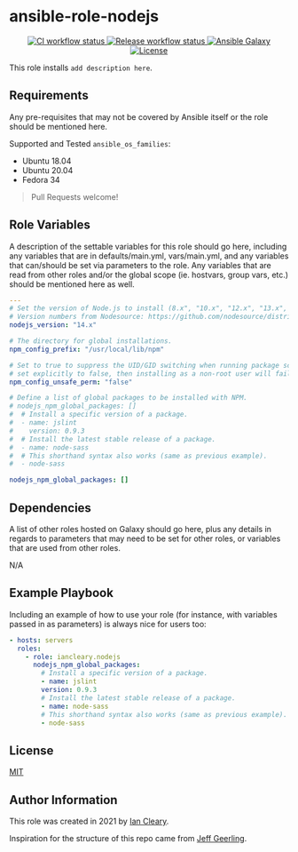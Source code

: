 ansible-role-nodejs
=========

<p align="center">

<a href="https://github.com/iancleary/ansible-role-nodejs/actions?query=workflow%3Aci" target="_blank">
    <img src="https://github.com/iancleary/ansible-role-nodejs/workflows/CI/badge.svg" alt="CI workflow status">
</a>

<a href="https://github.com/iancleary/ansible-role-nodejs/actions?query=workflow%3Arelease" target="_blank">
    <img src="https://github.com/iancleary/ansible-role-nodejs/workflows/Release/badge.svg" alt="Release workflow status">
</a>
<a href="https://galaxy.ansible.com/iancleary/nodejs" target="_blank">
    <img src="https://img.shields.io/badge/ansible--galaxy-iancleary.nodejs-blue.svg" alt="Ansible Galaxy">
</a>
<a href="https://raw.githubusercontent.com/iancleary/ansible-role-nodejs/main/LICENSE" target="_blank">
    <img src="https://img.shields.io/badge/license-MIT-blue.svg" alt="License">
</a>
</p>

This role installs `add description here`.

Requirements
------------

Any pre-requisites that may not be covered by Ansible itself or the role should be mentioned here.

Supported and Tested `ansible_os_families`:

* Ubuntu 18.04
* Ubuntu 20.04
* Fedora 34

> Pull Requests welcome!

Role Variables
--------------

A description of the settable variables for this role should go here, including any variables that are in defaults/main.yml, vars/main.yml, and any variables that can/should be set via parameters to the role. Any variables that are read from other roles and/or the global scope (ie. hostvars, group vars, etc.) should be mentioned here as well.

```yaml
---
# Set the version of Node.js to install (8.x", "10.x", "12.x", "13.x", etc.).
# Version numbers from Nodesource: https://github.com/nodesource/distributions
nodejs_version: "14.x"

# The directory for global installations.
npm_config_prefix: "/usr/local/lib/npm"

# Set to true to suppress the UID/GID switching when running package scripts. If
# set explicitly to false, then installing as a non-root user will fail.
npm_config_unsafe_perm: "false"

# Define a list of global packages to be installed with NPM.
# nodejs_npm_global_packages: []
#  # Install a specific version of a package.
#  - name: jslint
#    version: 0.9.3
#  # Install the latest stable release of a package.
#  - name: node-sass
#  # This shorthand syntax also works (same as previous example).
#  - node-sass

nodejs_npm_global_packages: []
```

Dependencies
------------

A list of other roles hosted on Galaxy should go here, plus any details in regards to parameters that may need to be set for other roles, or variables that are used from other roles.

N/A

Example Playbook
----------------

Including an example of how to use your role (for instance, with variables passed in as parameters) is always nice for users too:

```yaml
- hosts: servers
  roles:
    - role: iancleary.nodejs
      nodejs_npm_global_packages:
        # Install a specific version of a package.
        - name: jslint
        version: 0.9.3
        # Install the latest stable release of a package.
        - name: node-sass
        # This shorthand syntax also works (same as previous example).
        - node-sass
```

License
-------

[MIT](LICENSE)

Author Information
------------------

This role was created in 2021 by [Ian Cleary](https://blog.iancleary.me).

Inspiration for the structure of this repo came from [Jeff Geerling](https://github.com/geerlingguy/ansible-role-nodejs).
